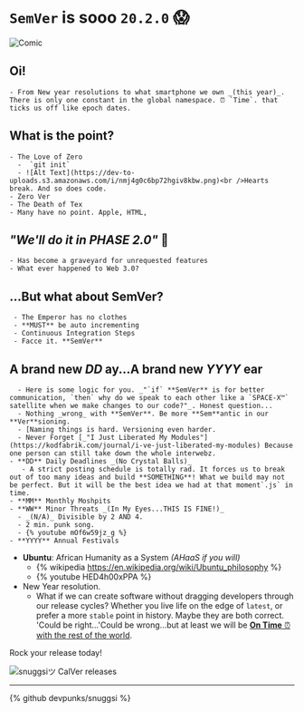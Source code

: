# `SemVer` is sooo `20.2.0` 😱

  ![Comic](https://dev-to-uploads.s3.amazonaws.com/i/9hs03jei042my4bqaox1.jpeg)

## Oi!
    - From New year resolutions to what smartphone we own _(this year)_. There is only one constant in the global namespace. ⏰ `Time`. that ticks us off like epoch dates.

## What is the point?
    - The Love of Zero
      -  `git init`
      - ![Alt Text](https://dev-to-uploads.s3.amazonaws.com/i/nmj4g0c6bp72hgiv8kbw.png)<br />Hearts break. And so does code.
    - Zero Ver
    - The Death of Tex
    - Many have no point. Apple, HTML, 
## _"We'll do it in PHASE 2.0"_ 👀
    - Has become a graveyard for unrequested features
    - What ever happened to Web 3.0?
## ...But what about SemVer?
     - The Emperor has no clothes
     - **MUST** be auto incrementing
     - Continuous Integration Steps
     - Facce it. **SemVer**
## A brand new **_DD_ ay**...A brand new **_YYYY_ ear**
      - Here is some logic for you. _"`if` **SemVer** is for better communication, `then` why do we speak to each other like a `SPACE-X™` satellite when we make changes to our code?"_. Honest question...
      - Nothing _wrong_ with **SemVer**. Be more **Sem**antic in our **Ver**sioning.
      - [Naming things is hard. Versioning even harder.
      - Never Forget [_"I Just Liberated My Modules"](https://kodfabrik.com/journal/i-ve-just-liberated-my-modules) Because one person can still take down the whole interwebz.
    - **DD** Daily Deadlines _(No Crystal Balls)_
       - A strict posting schedule is totally rad. It forces us to break out of too many ideas and build **SOMETHING**! What we build may not be perfect. But it will be the best idea we had at that moment`.js` in time.
    - **MM** Monthly Moshpits
    - **WW** Minor Threats _(In My Eyes...THIS IS FINE!)_
      - _(N/A)_ Divisible by 2 AND 4.
      - 2 min. punk song.
      - {% youtube mOf6w59jz_g %}
    - **YYYY** Annual Festivals
  - **Ubuntu**: African Humanity as a System _(AHaaS if you will)_
    - {% wikipedia https://en.wikipedia.org/wiki/Ubuntu_philosophy %}
    - {% youtube HED4h00xPPA %}
  - New Year resolution.
    - What if we can create software without dragging developers through our release cycles? Whether you live life on the edge of `latest`, or prefer a more `stable` point in history. Maybe they are both correct. 'Could be right...'Could be wrong...but at least we will be [**On Time** ⏰ with the rest of the world](https://www.news.com.au/technology/why-do-americans-put-the-date-the-wrong-way-around/news-story/2623ac4a756a5948df44c0233ea8b4a9).

Rock your release today!

![snuggsiツ CalVer releases](https://dev-to-uploads.s3.amazonaws.com/i/4ll6ojigi5w69fetfanv.png)


<hr>

{% github devpunks/snuggsi %}
